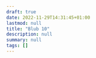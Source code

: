 ```yaml
---
draft: true
date: 2022-11-29T14:31:45+01:00
lastmod: null
title: "Blub 10"
description: null
summary: null
tags: []
---
```


